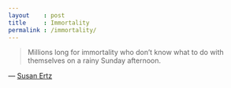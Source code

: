 ```yaml
---
layout    : post
title     : Immortality
permalink : /immortality/
---
```


> Millions long for immortality who don’t know what to do with themselves on a rainy Sunday afternoon.

&mdash; [Susan Ertz](http://en.wikipedia.org/wiki/Susan_Ertz)
